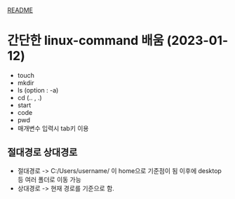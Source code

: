 [README](../README.md)

# 간단한 linux-command 배움 (2023-01-12)

- touch
- mkdir
- ls (option : -a)
- cd (.. , .)
- start
- code
- pwd
- 매개변수 입력시 tab키 이용

## 절대경로 상대경로
- 절대경로 -> C:/Users/username/ 이 home으로 기준점이 됨 이후에 desktop 등 여러 폴더로 이동 가능
- 상대경로 -> 현재 경로를 기준으로 함.
